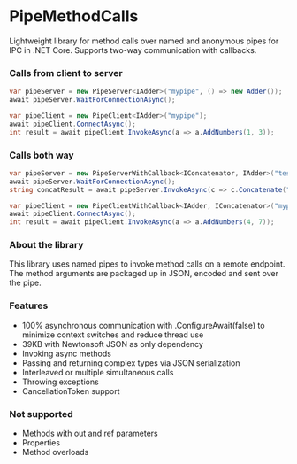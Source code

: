 # PipeMethodCalls
Lightweight library for method calls over named and anonymous pipes for IPC in .NET Core. Supports two-way communication with callbacks.

### Calls from client to server

```csharp
var pipeServer = new PipeServer<IAdder>("mypipe", () => new Adder());
await pipeServer.WaitForConnectionAsync();
```

```csharp
var pipeClient = new PipeClient<IAdder>("mypipe");
await pipeClient.ConnectAsync();
int result = await pipeClient.InvokeAsync(a => a.AddNumbers(1, 3));
```

### Calls both way

```csharp
var pipeServer = new PipeServerWithCallback<IConcatenator, IAdder>("testpipe", () => new Adder());
await pipeServer.WaitForConnectionAsync();
string concatResult = await pipeServer.InvokeAsync(c => c.Concatenate("a", "b"));
```

```csharp
var pipeClient = new PipeClientWithCallback<IAdder, IConcatenator>("mypipe", () => new Concatenator());
await pipeClient.ConnectAsync();
int result = await pipeClient.InvokeAsync(a => a.AddNumbers(4, 7));
```

### About the library
This library uses named pipes to invoke method calls on a remote endpoint. The method arguments are packaged up in JSON, encoded and sent over the pipe.

### Features
* 100% asynchronous communication with .ConfigureAwait(false) to minimize context switches and reduce thread use
* 39KB with Newtonsoft JSON as only dependency
* Invoking async methods
* Passing and returning complex types via JSON serialization
* Interleaved or multiple simultaneous calls
* Throwing exceptions
* CancellationToken support

### Not supported
* Methods with out and ref parameters
* Properties
* Method overloads
